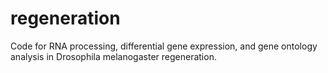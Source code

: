# regeneration
Code for RNA processing, differential gene expression, and gene ontology analysis in Drosophila melanogaster regeneration.

